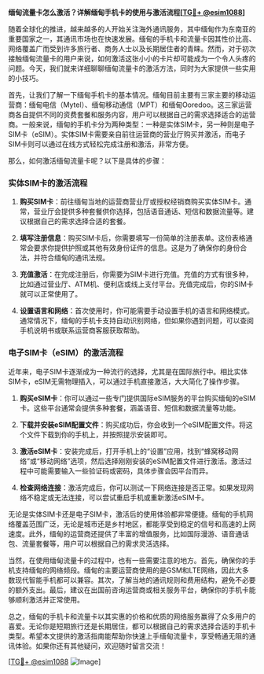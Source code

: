 **缅甸流量卡怎么激活？详解缅甸手机卡的使用与激活流程[[TG💪+ @esim1088](https://t.me/s/esim1088)]**

随着全球化的推进，越来越多的人开始关注海外通讯服务，其中缅甸作为东南亚的重要国家之一，其通讯市场也在快速发展。缅甸的手机卡和流量卡因其性价比高、网络覆盖广而受到许多旅行者、商务人士以及长期居住者的青睐。然而，对于初次接触缅甸流量卡的用户来说，如何激活这张小小的卡片却可能成为一个令人头疼的问题。今天，我们就来详细聊聊缅甸流量卡的激活方法，同时为大家提供一些实用的小技巧。

首先，让我们了解一下缅甸手机卡的基本情况。缅甸目前主要有三家主要的移动运营商：缅甸电信（Mytel）、缅甸移动通信（MPT）和缅甸Ooredoo。这三家运营商各自提供不同的资费套餐和服务内容，用户可以根据自己的需求选择适合的运营商。一般来说，缅甸的手机卡分为两种类型：一种是实体SIM卡，另一种则是电子SIM卡（eSIM）。实体SIM卡需要亲自前往运营商的营业厅购买并激活，而电子SIM卡则可以通过在线方式轻松完成注册和激活，非常方便。

那么，如何激活缅甸流量卡呢？以下是具体的步骤：

### 实体SIM卡的激活流程

1. **购买SIM卡**：前往缅甸当地的运营商营业厅或授权经销商购买实体SIM卡。通常，营业厅会提供多种套餐供你选择，包括语音通话、短信和数据流量等。建议根据自己的需求选择合适的套餐。

2. **填写注册信息**：购买SIM卡后，你需要填写一份简单的注册表单。这份表格通常会要求你提供护照或其他有效身份证件的信息。这是为了确保你的身份合法，并符合缅甸的通讯法规。

3. **充值激活**：在完成注册后，你需要为SIM卡进行充值。充值的方式有很多种，比如通过营业厅、ATM机、便利店或线上支付平台。充值完成后，你的SIM卡就可以正常使用了。

4. **设置语言和网络**：首次使用时，你可能需要手动设置手机的语言和网络模式。通常情况下，缅甸的手机卡支持自动识别网络，但如果你遇到问题，可以查阅手机说明书或联系运营商客服获取帮助。

### 电子SIM卡（eSIM）的激活流程

近年来，电子SIM卡逐渐成为一种流行的选择，尤其是在国际旅行中。相比实体SIM卡，eSIM无需物理插入，可以通过手机直接激活，大大简化了操作步骤。

1. **购买eSIM卡**：你可以通过一些专门提供国际eSIM服务的平台购买缅甸的eSIM卡。这些平台通常会提供多种套餐，涵盖语音、短信和数据流量等功能。

2. **下载并安装eSIM配置文件**：购买成功后，你会收到一个eSIM配置文件。将这个文件下载到你的手机上，并按照提示安装即可。

3. **激活eSIM卡**：安装完成后，打开手机上的“设置”应用，找到“蜂窝移动网络”或“移动网络”选项，然后选择刚刚安装的eSIM配置文件进行激活。激活过程中可能需要输入一些验证码或密码，具体步骤会因平台而异。

4. **检查网络连接**：激活完成后，你可以测试一下网络连接是否正常。如果发现网络不稳定或无法连接，可以尝试重启手机或重新激活eSIM卡。

无论是实体SIM卡还是电子SIM卡，激活后的使用体验都非常便捷。缅甸的手机网络覆盖范围广泛，无论是城市还是乡村地区，都能享受到稳定的信号和高速的上网速度。此外，缅甸的运营商还提供了丰富的增值服务，比如国际漫游、语音通话包、流量套餐等，用户可以根据自己的需求灵活选择。

当然，在使用缅甸流量卡的过程中，也有一些需要注意的地方。首先，确保你的手机支持缅甸的网络频段。缅甸的主要运营商使用的是GSM和LTE网络，因此大多数现代智能手机都可以兼容。其次，了解当地的通讯规则和费用结构，避免不必要的额外支出。最后，建议在出国前咨询运营商或相关服务平台，确保你的手机卡能够顺利激活并正常使用。

总之，缅甸的手机卡和流量卡以其实惠的价格和优质的网络服务赢得了众多用户的喜爱。无论你是短期旅行还是长期居住，都可以根据自己的需求选择合适的手机卡类型。希望本文提供的激活指南能帮助你快速上手缅甸流量卡，享受畅通无阻的通讯体验。如果你还有其他疑问，欢迎随时留言交流！

[[TG💪+ @esim1088](https://t.me/s/esim1088) ![Image](https://i.postimg.cc/4NQfJmqS/Snipaste-2025-05-13-00-14-12.png)]